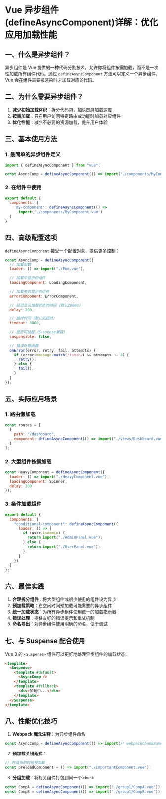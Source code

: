 # Vue 异步组件(defineAsyncComponent)详解：优化应用加载性能

## 一、什么是异步组件？

异步组件是 Vue 提供的一种代码分割技术，允许你将组件按需加载，而不是一次性加载所有组件代码。通过 `defineAsyncComponent` 方法可以定义一个异步组件，Vue 会在组件需要被渲染时才加载对应的代码。

## 二、为什么需要异步组件？

1. **减少初始加载体积**：拆分代码包，加快首屏加载速度
2. **按需加载**：只在用户访问特定路由或功能时加载对应组件
3. **优化性能**：减少不必要的资源加载，提升用户体验

## 三、基本使用方法

### 1. 最简单的异步组件定义

```javascript
import { defineAsyncComponent } from "vue";

const AsyncComp = defineAsyncComponent(() => import("./components/MyComponent.vue"));
```

### 2. 在组件中使用

```javascript
export default {
  components: {
    'my-component': defineAsyncComponent(() =>
      import('./components/MyComponent.vue')
  )
}
```

## 四、高级配置选项

`defineAsyncComponent` 接受一个配置对象，提供更多控制：

```javascript
const AsyncComp = defineAsyncComponent({
  // 加载函数
  loader: () => import("./Foo.vue"),

  // 加载中显示的组件
  loadingComponent: LoadingComponent,

  // 加载失败显示的组件
  errorComponent: ErrorComponent,

  // 延迟显示加载状态的时间（默认200ms）
  delay: 200,

  // 超时时间（默认无超时）
  timeout: 3000,

  // 是否可挂起（Suspense兼容）
  suspensible: false,

  // 错误处理函数
  onError(error, retry, fail, attempts) {
    if (error.message.match(/fetch/) && attempts <= 3) {
      retry();
    } else {
      fail();
    }
  }
});
```

## 五、实际应用场景

### 1. 路由懒加载

```javascript
const routes = [
  {
    path: "/dashboard",
    component: defineAsyncComponent(() => import("./views/Dashboard.vue"))
  }
];
```

### 2. 大型组件按需加载

```javascript
const HeavyComponent = defineAsyncComponent({
  loader: () => import("./HeavyComponent.vue"),
  loadingComponent: Spinner,
  delay: 200
});
```

### 3. 条件加载组件

```javascript
export default {
  components: {
    "conditional-component": defineAsyncComponent({
      loader: () => {
        if (user.isAdmin) {
          return import("./AdminPanel.vue");
        } else {
          return import("./UserPanel.vue");
        }
      }
    })
  }
};
```

## 六、最佳实践

1. **合理拆分组件**：将大型组件或很少使用的组件设为异步
2. **预加载策略**：在空闲时间预加载可能需要的异步组件
3. **统一加载状态**：为所有异步组件使用统一的加载指示器
4. **错误处理**：提供友好的错误提示和重试机制
5. **命名导出**：对异步组件使用明确的命名，便于调试

## 七、与 Suspense 配合使用

Vue 3 的 `<Suspense>` 组件可以更好地处理异步组件的加载状态：

```html
<template>
  <Suspense>
    <template #default>
      <AsyncComp />
    </template>
    <template #fallback>
      <div>加载中...</div>
    </template>
  </Suspense>
</template>
```

## 八、性能优化技巧

1. **Webpack 魔法注释**：为异步组件命名

```javascript
const AsyncComp = defineAsyncComponent(() => import(/* webpackChunkName: "my-component" */ "./MyComponent.vue"));
```

2. **预加载关键组件**：

```javascript
// 在适当的时候预加载
const preloadComponent = () => import("./ImportantComponent.vue");
```

3. **分组加载**：将相关组件打包到同一个 `chunk`

```javascript
const CompA = defineAsyncComponent(() => import("./group1/CompA.vue"));
const CompB = defineAsyncComponent(() => import("./group1/CompB.vue"));
```